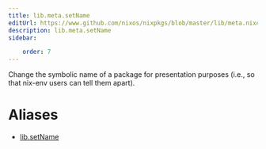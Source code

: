 ```yaml
---
title: lib.meta.setName
editUrl: https://www.github.com/nixos/nixpkgs/blob/master/lib/meta.nix#L35C13
description: lib.meta.setName
sidebar:

    order: 7
---
```


Change the symbolic name of a package for presentation purposes
(i.e., so that nix-env users can tell them apart).


# Aliases

- [lib.setName](./reference/lib/lib-setName)


